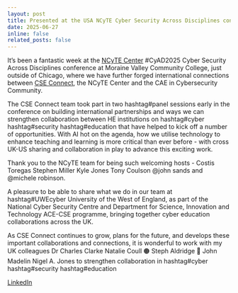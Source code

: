 ```yaml
---
layout: post
title: Presented at the USA NCyTE Cyber Security Across Disciplines conference 
date: 2025-06-27
inline: false
related_posts: false
---
```


It’s been a fantastic week at the [NCyTE Center](https://www.ncyte.net) #CyAD2025 Cyber Security Across Disciplines conference at Moraine Valley Community College, just outside of Chicago, where we have further forged international connections between [CSE Connect](https://www.cseconnect.org), the NCyTE Center and the CAE in Cybersecurity Community.

The CSE Connect team took part in two hashtag#panel sessions early in the conference on building international partnerships and ways we can strengthen collaboration between HE institutions on hashtag#cyber hashtag#security hashtag#education that have helped to kick off a number of opportunities. With AI hot on the agenda, how we utilise technology to enhance teaching and learning is more critical than ever before - with cross UK-US sharing and collaboration in play to advance this exciting work.

Thank you to the NCyTE team for being such welcoming hosts - Costis Toregas Stephen Miller Kyle Jones Tony Coulson @john sands and @michele robinson.

A pleasure to be able to share what we do in our team at hashtag#UWEcyber University of the West of England, as part of the National Cyber Security Centre and Department for Science, Innovation and Technology ACE-CSE programme, bringing together cyber education collaborations across the UK.

As CSE Connect continues to grow, plans for the future, and develops these important collaborations and connections, it is wonderful to work with my UK colleagues Dr Charles Clarke Natalie Coull 🟠 Steph Aldridge 🌵 John Madelin Nigel A. Jones to strengthen collaboration in hashtag#cyber hashtag#security hashtag#education

[LinkedIn](https://www.linkedin.com/posts/prof-phil-legg_cyad2025-panel-cyber-activity-7343966347409731585-koFw?utm_source=share&utm_medium=member_desktop&rcm=ACoAAASsf1IBBS8TwjfxN9YkLARF-4pptV_CCu8)
